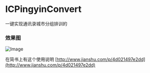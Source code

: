# ICPingyinConvert
一键实现通讯录城市分组排训的
### 效果图
![Image](https://github.com/icoder20150719/ICPingyinConvert/blob/master/pingyin.gif)

在简书上有这个使用说明
[http://www.jianshu.com/p/4d021497e2dd](http://www.jianshu.com/p/4d021497e2dd)



